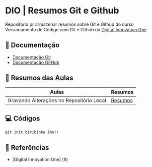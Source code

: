
# DIO | Resumos Git e Github

Repositório pr armazenar resumos sobre Git e Github do curso Versionamento de Código com Git e Github da [Digital Innovation One](https://web.dio.me/course/versionamento-de-codigo-com-git-e-github/learning/f3cbaa66-efbd-4c25-842e-2069c188c066/)

## 📕 Documentação
- [Documentação Git](https://git-scm.com/doc)
- [Documentação GitHub](https://docs.github.com/pt/get-started/writing-on-github)

## 📒 Resumos das Aulas

| Aulas | Resumos |
|-------|---------|
|Gravando Alterações no Repositório Local| [Resumos](#)|

## 💻 Códigos

```
git init biribinha ihu!!

```

## 🔎 Referências
 - [Digital Innovation One] (#)